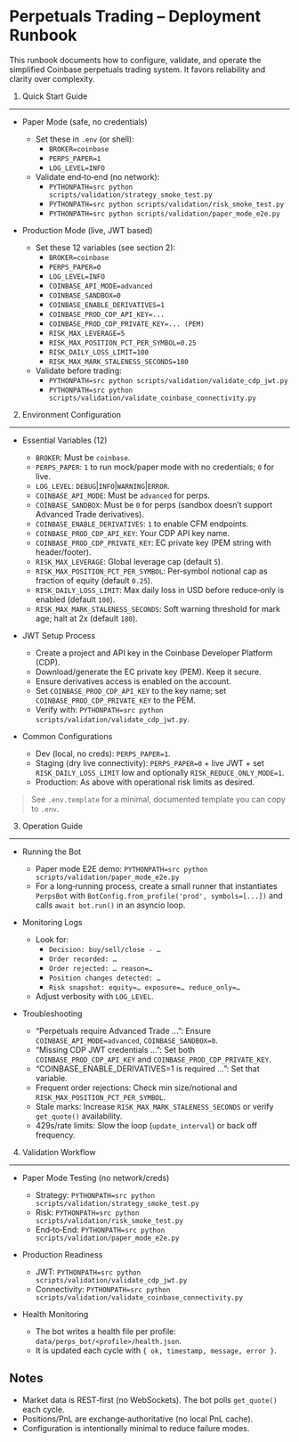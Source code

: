 Perpetuals Trading – Deployment Runbook
======================================

This runbook documents how to configure, validate, and operate the simplified Coinbase perpetuals trading system. It favors reliability and clarity over complexity.

1) Quick Start Guide
--------------------

- Paper Mode (safe, no credentials)
  - Set these in `.env` (or shell):
    - `BROKER=coinbase`
    - `PERPS_PAPER=1`
    - `LOG_LEVEL=INFO`
  - Validate end‑to‑end (no network):
    - `PYTHONPATH=src python scripts/validation/strategy_smoke_test.py`
    - `PYTHONPATH=src python scripts/validation/risk_smoke_test.py`
    - `PYTHONPATH=src python scripts/validation/paper_mode_e2e.py`

- Production Mode (live, JWT based)
  - Set these 12 variables (see section 2):
    - `BROKER=coinbase`
    - `PERPS_PAPER=0`
    - `LOG_LEVEL=INFO`
    - `COINBASE_API_MODE=advanced`
    - `COINBASE_SANDBOX=0`
    - `COINBASE_ENABLE_DERIVATIVES=1`
    - `COINBASE_PROD_CDP_API_KEY=...`
    - `COINBASE_PROD_CDP_PRIVATE_KEY=... (PEM)`
    - `RISK_MAX_LEVERAGE=5`
    - `RISK_MAX_POSITION_PCT_PER_SYMBOL=0.25`
    - `RISK_DAILY_LOSS_LIMIT=100`
    - `RISK_MAX_MARK_STALENESS_SECONDS=180`
  - Validate before trading:
    - `PYTHONPATH=src python scripts/validation/validate_cdp_jwt.py`
    - `PYTHONPATH=src python scripts/validation/validate_coinbase_connectivity.py`

2) Environment Configuration
----------------------------

- Essential Variables (12)
  - `BROKER`: Must be `coinbase`.
  - `PERPS_PAPER`: `1` to run mock/paper mode with no credentials; `0` for live.
  - `LOG_LEVEL`: `DEBUG`|`INFO`|`WARNING`|`ERROR`.
  - `COINBASE_API_MODE`: Must be `advanced` for perps.
  - `COINBASE_SANDBOX`: Must be `0` for perps (sandbox doesn’t support Advanced Trade derivatives).
  - `COINBASE_ENABLE_DERIVATIVES`: `1` to enable CFM endpoints.
  - `COINBASE_PROD_CDP_API_KEY`: Your CDP API key name.
  - `COINBASE_PROD_CDP_PRIVATE_KEY`: EC private key (PEM string with header/footer).
  - `RISK_MAX_LEVERAGE`: Global leverage cap (default `5`).
  - `RISK_MAX_POSITION_PCT_PER_SYMBOL`: Per‑symbol notional cap as fraction of equity (default `0.25`).
  - `RISK_DAILY_LOSS_LIMIT`: Max daily loss in USD before reduce‑only is enabled (default `100`).
  - `RISK_MAX_MARK_STALENESS_SECONDS`: Soft warning threshold for mark age; halt at 2x (default `180`).

- JWT Setup Process
  - Create a project and API key in the Coinbase Developer Platform (CDP).
  - Download/generate the EC private key (PEM). Keep it secure.
  - Ensure derivatives access is enabled on the account.
  - Set `COINBASE_PROD_CDP_API_KEY` to the key name; set `COINBASE_PROD_CDP_PRIVATE_KEY` to the PEM.
  - Verify with: `PYTHONPATH=src python scripts/validation/validate_cdp_jwt.py`.

- Common Configurations
  - Dev (local, no creds): `PERPS_PAPER=1`.
  - Staging (dry live connectivity): `PERPS_PAPER=0` + live JWT + set `RISK_DAILY_LOSS_LIMIT` low and optionally `RISK_REDUCE_ONLY_MODE=1`.
  - Production: As above with operational risk limits as desired.

> See `.env.template` for a minimal, documented template you can copy to `.env`.

3) Operation Guide
-------------------

- Running the Bot
  - Paper mode E2E demo: `PYTHONPATH=src python scripts/validation/paper_mode_e2e.py`
  - For a long‑running process, create a small runner that instantiates `PerpsBot` with `BotConfig.from_profile('prod', symbols=[...])` and calls `await bot.run()` in an asyncio loop.

- Monitoring Logs
  - Look for:
    - `Decision: buy/sell/close - …`
    - `Order recorded: …`
    - `Order rejected: … reason=…`
    - `Position changes detected: …`
    - `Risk snapshot: equity=… exposure=… reduce_only=…`
  - Adjust verbosity with `LOG_LEVEL`.

- Troubleshooting
  - “Perpetuals require Advanced Trade …”: Ensure `COINBASE_API_MODE=advanced`, `COINBASE_SANDBOX=0`.
  - “Missing CDP JWT credentials …”: Set both `COINBASE_PROD_CDP_API_KEY` and `COINBASE_PROD_CDP_PRIVATE_KEY`.
  - “COINBASE_ENABLE_DERIVATIVES=1 is required …”: Set that variable.
  - Frequent order rejections: Check min size/notional and `RISK_MAX_POSITION_PCT_PER_SYMBOL`.
  - Stale marks: Increase `RISK_MAX_MARK_STALENESS_SECONDS` or verify `get_quote()` availability.
  - 429s/rate limits: Slow the loop (`update_interval`) or back off frequency.

4) Validation Workflow
----------------------

- Paper Mode Testing (no network/creds)
  - Strategy: `PYTHONPATH=src python scripts/validation/strategy_smoke_test.py`
  - Risk: `PYTHONPATH=src python scripts/validation/risk_smoke_test.py`
  - End‑to‑End: `PYTHONPATH=src python scripts/validation/paper_mode_e2e.py`

- Production Readiness
  - JWT: `PYTHONPATH=src python scripts/validation/validate_cdp_jwt.py`
  - Connectivity: `PYTHONPATH=src python scripts/validation/validate_coinbase_connectivity.py`

- Health Monitoring
  - The bot writes a health file per profile: `data/perps_bot/<profile>/health.json`.
  - It is updated each cycle with `{ ok, timestamp, message, error }`.

Notes
-----

- Market data is REST‑first (no WebSockets). The bot polls `get_quote()` each cycle.
- Positions/PnL are exchange‑authoritative (no local PnL cache).
- Configuration is intentionally minimal to reduce failure modes.

